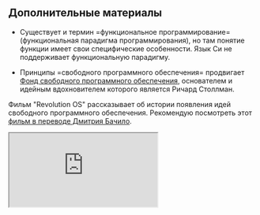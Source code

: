 ## Дополнительные материалы

- Существует и термин =функциональное программирование= (функциональная парадигма программирования), но там понятие функции имеет свои специфические особенности. Язык Си не поддерживает функциональную парадигму. 

- Принципы =свободного программного обеспечения= продвигает <a href="https://www.fsf.org/ru/root/about/home"> Фонд свободного программного обеспечения</a>, основателем и идейным вдохновителем которого является Ричард Столлман.

Фильм "Revolution OS" рассказывает об истории появления идей свободного программного обеспечения. Рекомендую посмотреть этот <a href="https://www.youtube.com/watch?v=n1F_MfLRlX0"> фильм в переводе Дмитрия Бачило</a>.

<div class="lessonVideo">
	<iframe src="https://www.youtube.com/embed/n1F_MfLRlX0?si=nG4dUkXf1O3PRh5A" allowfullscreen></iframe>
</div>